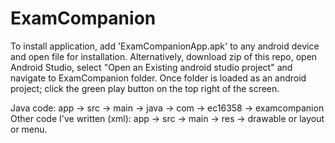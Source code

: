 # ExamCompanion
To install application, add 'ExamCompanionApp.apk' to any android device and open file for installation. Alternatively, download zip of this repo, open Android Studio, select "Open an Existing android studio project" and navigate to ExamCompanion folder. Once folder is loaded as an android project; click the green play button on the top right of the screen.

Java code: app -> src -> main -> java -> com -> ec16358 -> examcompanion
Other code I've written (xml): app -> src -> main -> res -> drawable or layout or menu.
